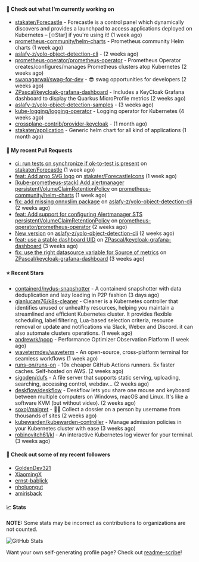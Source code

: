 #### 👷 Check out what I'm currently working on

- [stakater/Forecastle](https://github.com/stakater/Forecastle) - Forecastle is a control panel which dynamically discovers and provides a launchpad to access applications deployed on Kubernetes  – [✩Star] if you&#39;re using it! (1 week ago)
- [prometheus-community/helm-charts](https://github.com/prometheus-community/helm-charts) - Prometheus community Helm charts (1 week ago)
- [aslafy-z/yolo-object-detection-cli](https://github.com/aslafy-z/yolo-object-detection-cli) -  (2 weeks ago)
- [prometheus-operator/prometheus-operator](https://github.com/prometheus-operator/prometheus-operator) - Prometheus Operator creates/configures/manages Prometheus clusters atop Kubernetes (2 weeks ago)
- [swapagarwal/swag-for-dev](https://github.com/swapagarwal/swag-for-dev) - 😎 swag opportunities for developers (2 weeks ago)
- [ZPascal/keycloak-grafana-dashboard](https://github.com/ZPascal/keycloak-grafana-dashboard) - Includes a KeyCloak Grafana dashboard to display the Quarkus MicroProfile metrics (2 weeks ago)
- [aslafy-z/yolo-object-detection-samples](https://github.com/aslafy-z/yolo-object-detection-samples) -  (3 weeks ago)
- [kube-logging/logging-operator](https://github.com/kube-logging/logging-operator) - Logging operator for Kubernetes (4 weeks ago)
- [crossplane-contrib/provider-keycloak](https://github.com/crossplane-contrib/provider-keycloak) -  (1 month ago)
- [stakater/application](https://github.com/stakater/application) - Generic helm chart for all kind of applications (1 month ago)



#### 🔨 My recent Pull Requests

- [ci: run tests on synchronize if ok-to-test is present](https://github.com/stakater/Forecastle/pull/469) on [stakater/Forecastle](https://github.com/stakater/Forecastle) (1 week ago)
- [feat: Add argo SVG logo](https://github.com/stakater/ForecastleIcons/pull/40) on [stakater/ForecastleIcons](https://github.com/stakater/ForecastleIcons) (1 week ago)
- [[kube-prometheus-stack] Add alertmanager persistentVolumeClaimRetentionPolicy](https://github.com/prometheus-community/helm-charts/pull/5078) on [prometheus-community/helm-charts](https://github.com/prometheus-community/helm-charts) (1 week ago)
- [fix: add missing onnxslim package](https://github.com/aslafy-z/yolo-object-detection-cli/pull/30) on [aslafy-z/yolo-object-detection-cli](https://github.com/aslafy-z/yolo-object-detection-cli) (2 weeks ago)
- [feat: Add support for configuring Alertmanager STS persistentVolumeClaimRetentionPolicy](https://github.com/prometheus-operator/prometheus-operator/pull/7183) on [prometheus-operator/prometheus-operator](https://github.com/prometheus-operator/prometheus-operator) (2 weeks ago)
- [New version](https://github.com/aslafy-z/yolo-object-detection-cli/pull/13) on [aslafy-z/yolo-object-detection-cli](https://github.com/aslafy-z/yolo-object-detection-cli) (2 weeks ago)
- [feat: use a stable dashboard UID](https://github.com/ZPascal/keycloak-grafana-dashboard/pull/6) on [ZPascal/keycloak-grafana-dashboard](https://github.com/ZPascal/keycloak-grafana-dashboard) (3 weeks ago)
- [fix: use the right datasource variable for Source of metrics](https://github.com/ZPascal/keycloak-grafana-dashboard/pull/5) on [ZPascal/keycloak-grafana-dashboard](https://github.com/ZPascal/keycloak-grafana-dashboard) (3 weeks ago)

#### ⭐ Recent Stars

- [containerd/nydus-snapshotter](https://github.com/containerd/nydus-snapshotter) - A containerd snapshotter with data deduplication and lazy loading in P2P fashion (3 days ago)
- [gianlucam76/k8s-cleaner](https://github.com/gianlucam76/k8s-cleaner) - Cleaner is a Kubernetes controller that identifies unused or unhealthy resources, helping you maintain a streamlined and efficient Kubernetes cluster. It provides flexible scheduling, label filtering, Lua-based selection criteria, resource removal or update and notifications via Slack, Webex and Discord. it can also automate clusters operations. (1 week ago)
- [andrewrk/poop](https://github.com/andrewrk/poop) - Performance Optimizer Observation Platform (1 week ago)
- [wavetermdev/waveterm](https://github.com/wavetermdev/waveterm) - An open-source, cross-platform terminal for seamless workflows (1 week ago)
- [runs-on/runs-on](https://github.com/runs-on/runs-on) - 10x cheaper GitHub Actions runners. 5x faster caches. Self-hosted on AWS. (2 weeks ago)
- [sigoden/dufs](https://github.com/sigoden/dufs) - A file server that supports static serving, uploading, searching, accessing control, webdav... (2 weeks ago)
- [deskflow/deskflow](https://github.com/deskflow/deskflow) - Deskflow lets you share one mouse and keyboard between multiple computers on Windows, macOS and Linux. It&#39;s like a software KVM (but without video). (2 weeks ago)
- [soxoj/maigret](https://github.com/soxoj/maigret) - 🕵️‍♂️ Collect a dossier on a person by username from thousands of sites (2 weeks ago)
- [kubewarden/kubewarden-controller](https://github.com/kubewarden/kubewarden-controller) - Manage admission policies in your Kubernetes cluster with ease (3 weeks ago)
- [robinovitch61/kl](https://github.com/robinovitch61/kl) - An interactive Kubernetes log viewer for your terminal. (3 weeks ago)

#### 👯 Check out some of my recent followers

- [GoldenDev321](https://github.com/GoldenDev321)
- [XiaomingX](https://github.com/XiaomingX)
- [ernst-bablick](https://github.com/ernst-bablick)
- [nholuongut](https://github.com/nholuongut)
- [amirisback](https://github.com/amirisback)

#### 📈 Stats

**NOTE:** Some stats may be incorrect as contributions to organizations
are not counted.

![GitHub Stats](https://github-readme-stats.vercel.app/api?username=aslafy-z&count_private=false&theme=tokyonight&show_icons=true)

Want your own self-generating profile page? Check out [readme-scribe](https://github.com/muesli/readme-scribe)!
